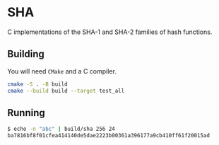 # SHA

C implementations of the SHA-1 and SHA-2 families of hash functions.

## Building

You will need `CMake` and a C compiler.

```sh
cmake -S . -B build
cmake --build build --target test_all
```

## Running

```sh
$ echo -n "abc" | build/sha 256 24
ba7816bf8f01cfea414140de5dae2223b00361a396177a9cb410ff61f20015ad
```
